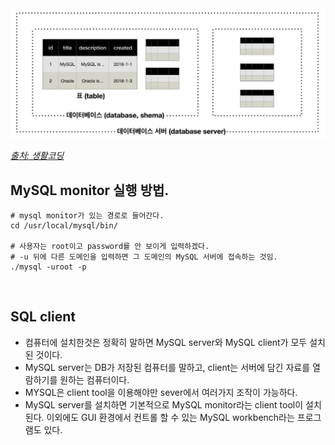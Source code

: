 <img src = "/miscellaneous/mysql_structure.png">

*[출처: 생활코딩](https://opentutorials.org/course/3161)*

## MySQL monitor 실행 방법.

```
# mysql monitor가 있는 경로로 들어간다.
cd /usr/local/mysql/bin/

# 사용자는 root이고 password를 안 보이게 입력하겠다.
# -u 뒤에 다른 도메인을 입력하면 그 도메인의 MySQL 서버에 접속하는 것임.
./mysql -uroot -p 
```

<br>

## SQL client

- 컴퓨터에 설치한것은 정확히 말하면 MySQL server와 MySQL client가 모두 설치 된 것이다.
- MySQL server는 DB가 저장된 컴퓨터를 말하고, client는 서버에 담긴 자료를 열람하기를 원하는 컴퓨터이다.
- MYSQL은 client tool을 이용해야만 sever에서 여러가지 조작이 가능하다.
- MySQL server를 설치하면 기본적으로 MySQL monitor라는 client tool이 설치된다. 이외에도 GUI 환경에서 컨트롤 할 수 있는 MySQL workbench라는 프로그램도 있다.



